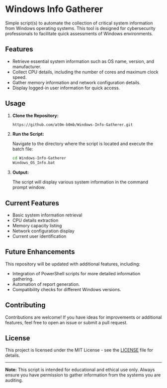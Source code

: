 # Windows Info Gatherer

Simple script(s) to automate the collection of critical system information from Windows operating systems. This tool is designed for cybersecurity professionals to facilitate quick assessments of Windows environments.

## Features

- Retrieve essential system information such as OS name, version, and manufacturer.
- Collect CPU details, including the number of cores and maximum clock speed.
- Gather memory information and network configuration details.
- Display logged-in user information for quick access.

## Usage

1. **Clone the Repository:**

   ```bash
   https://github.com/at0m-b0mb/Windows-Info-Gatherer.git
   ```

2. **Run the Script:**

   Navigate to the directory where the script is located and execute the batch file:

   ```bash
   cd Windows-Info-Gatherer
   Windows_OS_Info.bat
   ```

3. **Output:**

   The script will display various system information in the command prompt window.

## Current Features

- Basic system information retrieval
- CPU details extraction
- Memory capacity listing
- Network configuration display
- Current user identification

## Future Enhancements

This repository will be updated with additional features, including:

- Integration of PowerShell scripts for more detailed information gathering.
- Automation of report generation.
- Compatibility checks for different Windows versions.

## Contributing

Contributions are welcome! If you have ideas for improvements or additional features, feel free to open an issue or submit a pull request.

## License

This project is licensed under the MIT License - see the [LICENSE](LICENSE) file for details.

---

**Note:** This script is intended for educational and ethical use only. Always ensure you have permission to gather information from the systems you are auditing.
